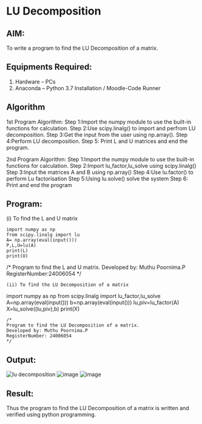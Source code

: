 # LU Decomposition 

## AIM:
To write a program to find the LU Decomposition of a matrix.

## Equipments Required:
1. Hardware – PCs
2. Anaconda – Python 3.7 Installation / Moodle-Code Runner

## Algorithm
1st Program Algorithm:
Step 1:Import the numpy module to use the built-in functions for calculation.
Step 2:Use scipy.linalg() to import and perfrom  LU decomposition.
Step 3:Get the input from the user using np.array().
Step 4:Perform LU decomposition.
Step 5: Print L and U matrices and end the program.

2nd Program Algorithm:
Step 1:Import the numpy module to use the built-in functions for calculation.
Step 2:Import lu_factor,lu_solve using scipy.linalg()
Step 3:Input the matrices A and B using np.array()
Step 4:Use lu.factor() to perform Lu factorisation
Step 5:Using lu.solve() solve the system
Step 6: Print and end the program

## Program:
(i) To find the L and U matrix
```
import numpy as np 
from scipy.linalg import lu
A= np.array(eval(input()))
P,L,U=lu(A)
print(L)
print(U)
```
/*
Program to find the L and U matrix.
Developed by: Muthu Poornima.P
RegisterNumber:24006054 
*/
```
(ii) To find the LU Decomposition of a matrix
```
import numpy as np
from scipy.linalg import lu_factor,lu_solve
A=np.array(eval(input()))
b=np.array(eval(input()))
lu,piv=lu_factor(A)
X=lu_solve((lu,piv),b)
print(X)
```
/*
Program to find the LU Decomposition of a matrix.
Developed by: Muthu Poornima.P
RegisterNumber: 24006054
*/
```

## Output:
![lu decomposition]()
![image](https://github.com/user-attachments/assets/409f8f4b-2184-452e-8e7a-bdfa1bf138a3)
![image](https://github.com/user-attachments/assets/aa8f834b-2c3c-4aaa-ac02-7f2237cba19e)




## Result:
Thus the program to find the LU Decomposition of a matrix is written and verified using python programming.

